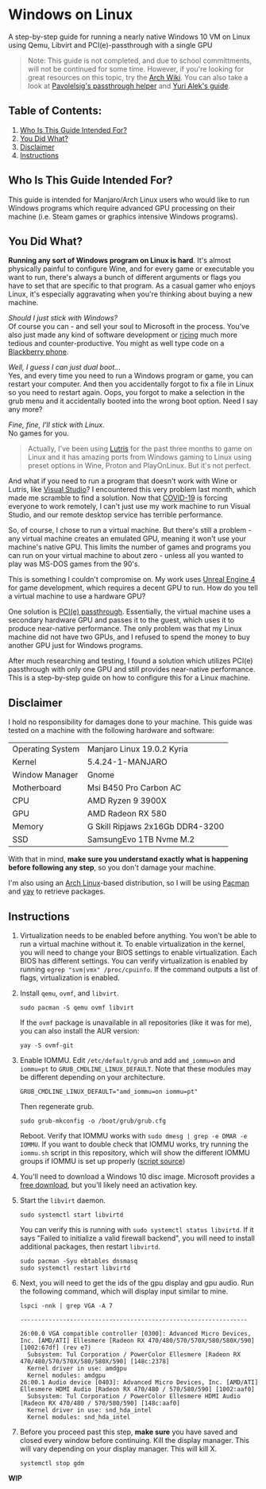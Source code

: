 # Windows on Linux
A step-by-step guide for running a nearly native Windows 10 VM on Linux using Qemu, Libvirt and PCI(e)-passthrough with a single GPU

> Note: This guide is not completed, and due to school committments, will not be continued for some time. However, if you're looking for great resources on this topic, try the [Arch Wiki](https://wiki.archlinux.org/index.php/PCI_passthrough_via_OVMF#Using_identical_guest_and_host_GPUs). You can also take a look at [Pavolelsig's passthrough helper](https://github.com/pavolelsig/passthrough_helper_manjaro) and [Yuri Alek's guide](https://gitlab.com/YuriAlek/vfio).

## Table of Contents:
1. [Who Is This Guide Intended For?](#who)
2. [You Did What?](#what)
3. [Disclaimer](#disclaimer)
4. [Instructions](#instructions)

## Who Is This Guide Intended For? <a name="who"></a>

This guide is intended for Manjaro/Arch Linux users who would like to run Windows programs which require advanced GPU processing on their machine (i.e. Steam games or graphics intensive Windows programs). 

## You Did What? <a name="what"></a>
**Running any sort of Windows program on Linux is hard**. It's almost physically painful to configure Wine, and for every game or executable you want to run, there's always a bunch of different arguments or flags you have to set that are specific to that program. As a casual gamer who enjoys Linux, it's especially aggravating when you're thinking about buying a new machine. 

_Should I just stick with Windows?_  
Of course you can - and sell your soul to Microsoft in the process. You've also just made any kind of software development or [ricing](https://www.reddit.com/r/unixporn/wiki/themeing/dictionary#wiki_rice) much more tedious and counter-productive. You might as well type code on a [Blackberry phone](https://blackberrymobile.com/us/).

_Well, I guess I can just dual boot..._  
Yes, and every time you need to run a Windows program or game, you can restart your computer. And then you accidentally forgot to fix a file in Linux so you need to restart again. Oops, you forgot to make a selection in the grub menu and it accidentally booted into the wrong boot option. Need I say any more?

_Fine, fine, I'll stick with Linux._  
No games for you.

> Actually, I've been using [Lutris](https://lutris.net/) for the past three months to game on Linux and it has amazing ports from Windows gaming to Linux using preset options in Wine, Proton and PlayOnLinux. But it's not perfect.  

And what if you need to run a program that doesn't work with Wine or Lutris, like [Visual Studio](https://visualstudio.microsoft.com/)? I encountered this very problem last month, which made me scramble to find a solution. Now that [COVID-19](https://en.wikipedia.org/wiki/Coronavirus_disease_2019) is forcing everyone to work remotely, I can't just use my work machine to run Visual Studio, and our remote desktop service has terrible performance. 

So, of course, I chose to run a virtual machine. But there's still a problem - any virtual machine creates an emulated GPU, meaning it won't use your machine's native GPU. This limits the number of games and programs you can run on your virtual machine to about zero - unless all you wanted to play was MS-DOS games from the 90's. 

This is something I couldn't compromise on. My work uses [Unreal Engine 4](https://www.unrealengine.com/en-US/) for game development, which requires a decent GPU to run. How do you tell a virtual machine to use a hardware GPU?

One solution is [PCI(e) passthrough](https://wiki.archlinux.org/index.php/PCI_passthrough_via_OVMF). Essentially, the virtual machine uses a secondary hardware GPU and passes it to the guest, which uses it to produce near-native performance. The only problem was that my Linux machine did not have two GPUs, and I refused to spend the money to buy another GPU just for Windows programs.

After much researching and testing, I found a solution which utilizes PCI(e) passthrough with only one GPU and still provides near-native performance. This is a step-by-step guide on how to configure this for a Linux machine.

## Disclaimer <a name="disclaimer"></a>

I hold no responsibility for damages done to your machine. This guide was tested on a machine with the following hardware and software:

| | |
| :--- | :--- |
| Operating System | Manjaro Linux 19.0.2 Kyria |
| Kernel | 5.4.24-1-MANJARO |
| Window Manager | Gnome |
| Motherboard | Msi B450 Pro Carbon AC |
| CPU | AMD Ryzen 9 3900X |
| GPU | AMD Radeon RX 580 |
| Memory | G Skill Ripjaws 2x16Gb DDR4-3200 |
| SSD | SamsungEvo 1TB Nvme M.2 |


With that in mind, **make sure you understand exactly what is happening before following any step**, so you don't damage your machine. 

I'm also using an [Arch Linux](https://www.archlinux.org/)-based distribution, so I will be using [Pacman](https://wiki.archlinux.org/index.php/pacman) and [yay](https://github.com/Jguer/yay) to retrieve packages.

## Instructions <a name="instructions"></a>

1. Virtualization needs to be enabled before anything. You won't be able to run a virtual machine without it. To enable virtualization in the kernel, you will need to change your BIOS settings to enable virtualization. Each BIOS has different settings. You can verify virtualization is enabled by running `egrep "svm|vmx" /proc/cpuinfo`. If the command outputs a list of flags, virtualization is enabled.

2. Install `qemu`, `ovmf`, and `libvirt`.
    ```
    sudo pacman -S qemu ovmf libvirt
    ```
    If the `ovmf` package is unavailable in all repositories (like it was for me), you can also install the AUR version:
    ```
    yay -S ovmf-git
    ```
3. Enable IOMMU. Edit `/etc/default/grub` and add `amd_iommu=on` and `iommu=pt` to `GRUB_CMDLINE_LINUX_DEFAULT`. Note that these modules may be different depending on your architecture.
	  ```
	  GRUB_CMDLINE_LINUX_DEFAULT="amd_iommu=on iommu=pt"
	  ```
	  Then regenerate grub.
	  ```
	  sudo grub-mkconfig -o /boot/grub/grub.cfg
	  ```
	  Reboot. Verify that IOMMU works with `sudo dmesg | grep -e DMAR -e IOMMU`.
    If you want to double check that IOMMU works, try running the `iommu.sh` script in this repository, which will show the different IOMMU groups if IOMMU is set up properly ([script source](https://wiki.archlinux.org/index.php/PCI_passthrough_via_OVMF#Prerequisites))
4. You'll need to download a Windows 10 disc image. Microsoft provides a [free download](https://www.microsoft.com/en-us/software-download/windows10ISO), but you'll likely need an activation key.
5. Start the `libvirt` daemon.
  	```
  	sudo systemctl start libvirtd
  	```
    You can verify this is running with `sudo systemctl status libvirtd`. If it says "Failed to initialize a valid firewall backend", you will need to install additional packages, then restart `libvirtd`.
    ```
    sudo pacman -Syu ebtables dnsmasq
    sudo systemctl restart libvirtd
    ```
6. Next, you will need to get the ids of the gpu display and gpu audio. Run the following command, which will display input similar to mine.
    ```
    lspci -nnk | grep VGA -A 7

    ----------------------------------------------------------------

    26:00.0 VGA compatible controller [0300]: Advanced Micro Devices, Inc. [AMD/ATI] Ellesmere [Radeon RX 470/480/570/570X/580/580X/590] [1002:67df] (rev e7)
      Subsystem: Tul Corporation / PowerColor Ellesmere [Radeon RX 470/480/570/570X/580/580X/590] [148c:2378]
      Kernel driver in use: amdgpu
      Kernel modules: amdgpu
    26:00.1 Audio device [0403]: Advanced Micro Devices, Inc. [AMD/ATI] Ellesmere HDMI Audio [Radeon RX 470/480 / 570/580/590] [1002:aaf0]
      Subsystem: Tul Corporation / PowerColor Ellesmere HDMI Audio [Radeon RX 470/480 / 570/580/590] [148c:aaf0]
      Kernel driver in use: snd_hda_intel
      Kernel modules: snd_hda_intel
    ```
7. Before you proceed past this step, **make sure** you have saved and closed every window before continuing.
	  Kill the display manager. This will vary depending on your display manager. This will kill X.
	  ```
	  systemctl stop gdm
    ```

**WIP**
